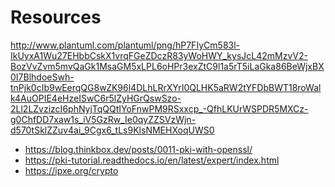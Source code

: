 # Resources

http://www.plantuml.com/plantuml/png/hP7FIyCm583l-IkUyxA1Wu27EHbbCskX1vrqFGeZDczR83yWoHWY_kysJcL42mMzvV2-BozVvZvm5mvQaGk1MsaGM5xLPL6oHPr3exZtC9l1a5rT5iLaGka86BeWjxBX0I7BlhdoeSwh-tnPjk0cIb9wEerqQG8wZK96l4DLhLRrXYrI0QLHK5aRW2tYFDbBWT18roWalk4AuOPIE4eHzeISwC6r5lZyHGrQswSzo-2Ll2LZvzizcI6phNyjTqQQtIYoFnwPM9RSxxcp_-QfhLKUrWSPDR5MXCz-g0ChfDD7xaw1s_iV5GzRw_Ie0qyZZSVzWjn-d570tSklZZuv4ai_9Cgx6_tLs9KlsNMEHXoqUWS0

* https://blog.thinkbox.dev/posts/0011-pki-with-openssl/
* https://pki-tutorial.readthedocs.io/en/latest/expert/index.html
* https://ipxe.org/crypto
